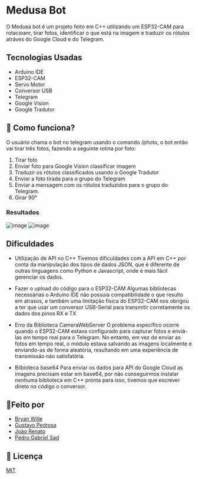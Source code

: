 # Medusa Bot
O Medusa bot é um projeto feito em C++ utilizando um ESP32-CAM para rotacioanr, tirar fotos, identificar o que está na imagem e traduzir os rótulos atráves do Google Cloud e do Telegram.

## Tecnologias Usadas
- Arduino IDE
- ESP32-CAM
- Servo Motor
- Conversor USB
- Telegram
- Google Vision
- Google Tradutor

## 🔧 Como funciona?
O usuário chama o bot no telegram usando o comando /photo, o bot então vai tirar três fotos, fazendo a seguinte rotina por foto:
1. Tirar foto
2. Enviar foto para Google Vision classificar imagem
3. Traduzir os rótulos classificados usando o Google Tradutor
4. Enviar a foto tirada para o grupo do Telegram
5. Enviar a mensagem com os rótulos traduzidos para o grupo do Telegram.
6. Girar 90°

### Resultados
![image](https://github.com/BryanWille/medusa-bot/assets/84272231/5184e40c-2b09-4058-8ba3-a11cd4280e91)
![image](https://github.com/BryanWille/medusa-bot/assets/84272231/383ad283-ab3b-4186-80bc-831333eba17c)


## Dificuldades 
- Utilização de API no C++
Tivemos dificuldades com a API em C++ por conta da manipulação dos tipos de dados JSON, que é diferente de outras linguagens como Python e Javascript, onde é mais fácil gerenciar os dados.

- Fazer o upload do código para o ESP32-CAM
Algumas bibliotecas necessárias o Arduino IDE não possuia compatibilidade o que resulto em atrasos, e também uma limitação física do ESP32-CAM nos obrigou a ter que usar um conversor USB-Serial para transmitir corretamente os dados dos pinos RX e TX

- Erro da Biblioteca CameraWebServer
O problema específico ocorre quando o ESP32-CAM estava configurado para capturar fotos e enviá-las em tempo real para o Telegram. No entanto, em vez de enviar as fotos em tempo real, o módulo estava salvando as imagens localmente e enviando-as de forma aleatória, resultando em uma experiência de transmissão não satisfatória.

- Bilbioteca base64
Para enviar os dados para API do Google Cloud as imagens precisam estar em base64, por não conseguirmos instalar nenhuma biblioteca em C++ pronta para isso, tivemos que escrever direto no código o conversor.

## 👷Feito por
- [Bryan Wille](https://github.com/BryanWille)
- [Gustavo Pedrosa](https://github.com/Gustavo-hgp)
- [João Renato](https://github.com/JoaoRenato2)
- [Pedro Gabriel Sad](https://github.com/PedroSad1)

## 📜 Licença
[MIT](https://choosealicense.com/licenses/mit/)
